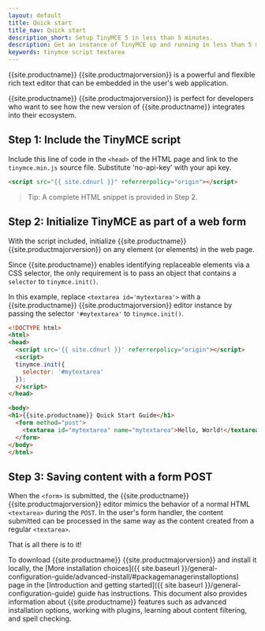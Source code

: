 ```yaml
---
layout: default
title: Quick start
title_nav: Quick start
description_short: Setup TinyMCE 5 in less than 5 minutes.
description: Get an instance of TinyMCE up and running in less than 5 minutes.
keywords: tinymce script textarea
---
```


{{site.productname}} {{site.productmajorversion}} is a powerful and flexible rich text editor that can be embedded in the user's web application.

{{site.productname}} {{site.productmajorversion}} is perfect for developers who want to see how the new version of {{site.productname}} integrates into their ecosystem.

## Step 1: Include the TinyMCE script

Include this line of code in the `<head>` of the HTML page and link to the `tinymce.min.js` source file. Substitute 'no-api-key' with your api key.

```html
<script src="{{ site.cdnurl }}" referrerpolicy="origin"></script>
```

> Tip: A complete HTML snippet is provided in Step 2.


## Step 2: Initialize TinyMCE as part of a web form

With the script included, initialize {{site.productname}} {{site.productmajorversion}} on any element (or elements) in the web page.

Since {{site.productname}} enables identifying replaceable elements via a CSS selector, the only requirement is to pass an object that contains a `selector` to `tinymce.init()`.

In this example, replace `<textarea id='mytextarea'>` with a {{site.productname}} {{site.productmajorversion}} editor instance by passing the selector `'#mytextarea'` to `tinymce.init()`.

```html
<!DOCTYPE html>
<html>
<head>
  <script src='{{ site.cdnurl }}' referrerpolicy="origin"></script>
  <script>
  tinymce.init({
    selector: '#mytextarea'
  });
  </script>
</head>

<body>
<h1>{{site.productname}} Quick Start Guide</h1>
  <form method="post">
    <textarea id="mytextarea" name="mytextarea">Hello, World!</textarea>
  </form>
</body>
</html>
```


## Step 3: Saving content with a form POST

When the `<form>` is submitted, the {{site.productname}} {{site.productmajorversion}} editor mimics the behavior of a normal HTML `<textarea>` during the `POST`. In the user's form handler, the content submitted can be processed in the same way as the content created from a regular `<textarea>`.

That is all there is to it!

To download {{site.productname}} {{site.productmajorversion}} and install it locally, the [More installation choices]({{  site.baseurl }}/general-configuration-guide/advanced-install/#packagemanagerinstalloptions) page in the [Introduction and getting started]({{ site.baseurl }}/general-configuration-guide) guide has instructions. This document also provides information about {{site.productname}} features such as advanced installation options, working with plugins, learning about content filtering, and spell checking.
